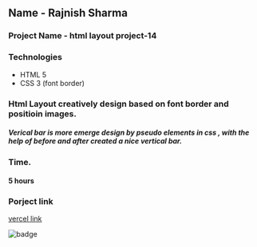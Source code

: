 ## Name - Rajnish Sharma 

### Project Name - html layout project-14

 

### Technologies
- HTML 5 
- CSS 3 (font border)

###  Html Layout creatively design based on font border and positioin images.
#####   Verical bar is more emerge design by pseudo elements in css , with the help of before and after created a nice vertical bar.
 

### Time.
#### 5 hours

### Porject link
[vercel link ](https://html-css-project13.vercel.app/)

![badge](https://img.shields.io/badge/HTML-CSS-blue)
